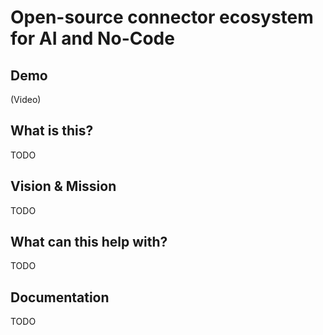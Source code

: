 # Open-source connector ecosystem for AI and No-Code

## Demo

(Video)

## What is this?

TODO

## Vision & Mission

TODO

## What can this help with?

TODO

## Documentation

TODO
